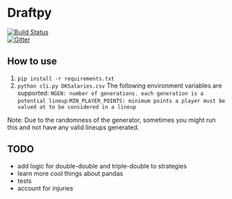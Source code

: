 Draftpy  
=======
[![Build Status](https://travis-ci.org/spudfkc/draftpy.svg?branch=master)](https://travis-ci.org/spudfkc/draftpy)  
[![Gitter](https://badges.gitter.im/Join%20Chat.svg)](https://gitter.im/spudfkc/draftpy?utm_source=badge&utm_medium=badge&utm_campaign=pr-badge)  


How to use
----------
  1. `pip install -r requirements.txt`
  2. `python cli.py DKSalaries.csv`
  The following environment variables are supported:
    `NGEN: number of generations. each generation is a potential lineup`
    `MIN_PLAYER_POINTS: minimum points a player must be valued at to be considered in a lineup`

Note:
Due to the randomness of the generator, sometimes you might run this and not have any valid lineups generated.



TODO
--------
  - add logic for double-double and triple-double to strategies
  - learn more cool things about pandas
  - tests
  - account for injuries
